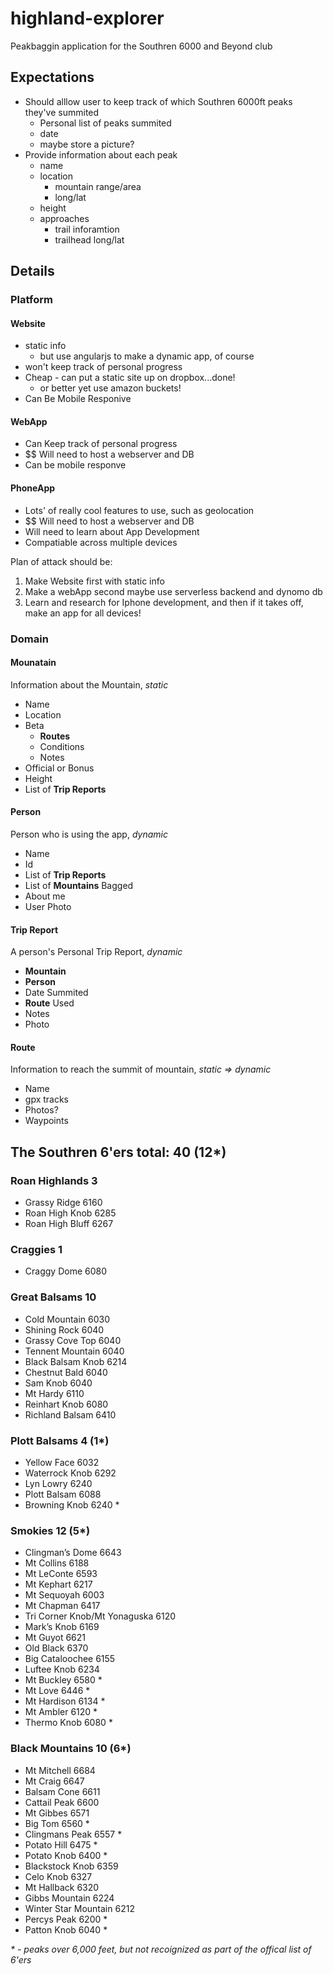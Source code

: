 # highland-explorer
Peakbaggin application for the Southren 6000 and Beyond club

## Expectations

- Should alllow user to keep track of which Southren 6000ft peaks they've summited
    - Personal list of peaks summited
    - date
    - maybe store a picture?
- Provide information about each peak
    - name
    - location
        - mountain range/area
        - long/lat
    - height
    - approaches
        - trail inforamtion
        - trailhead long/lat

## Details

### Platform

#### Website

- static info
    - but use angularjs to make a dynamic app, of course
- won't keep track of personal progress
- Cheap - can put a static site up on dropbox...done!
    - or better yet use amazon buckets!
- Can Be Mobile Responive

#### WebApp

- Can Keep track of personal progress
- $$ Will need to host a webserver and DB
- Can be mobile responve

#### PhoneApp

- Lots' of really cool features to use, such as geolocation
- $$ Will need to host a webserver and DB
- Will need to learn about App Development
- Compatiable across multiple devices

Plan of attack should be:

1. Make Website first with static info
2. Make a webApp second maybe use serverless backend and dynomo db
3. Learn and research for Iphone development, and then if it takes off, make an app for all devices!

### Domain

#### Mounatain

Information about the Mountain, _static_

- Name
- Location
- Beta
    - **Routes**
    - Conditions
    - Notes
- Official or Bonus
- Height
- List of **Trip Reports**

#### Person

Person who is using the app,  _dynamic_

- Name
- Id
- List of **Trip Reports**
- List of **Mountains** Bagged
- About me
- User Photo

#### Trip Report

A person's Personal Trip Report, _dynamic_

- **Mountain**
- **Person**
- Date Summited
- **Route** Used
- Notes
- Photo

#### Route

Information to reach the summit of mountain, _static => dynamic_

- Name
- gpx tracks
- Photos?
- Waypoints

## The Southren 6'ers total: 40 (12*)

### Roan Highlands 3

- Grassy Ridge 6160
- Roan High Knob 6285
- Roan High Bluff 6267

### Craggies 1

- Craggy Dome 6080

### Great Balsams 10

- Cold Mountain 6030
- Shining Rock 6040
- Grassy Cove Top 6040
- Tennent Mountain 6040
- Black Balsam Knob 6214
- Chestnut Bald 6040
- Sam Knob 6040
- Mt Hardy 6110
- Reinhart Knob 6080
- Richland Balsam 6410

### Plott Balsams 4 (1*)

- Yellow Face 6032
- Waterrock Knob 6292
- Lyn Lowry 6240
- Plott Balsam 6088
- Browning Knob 6240 *

### Smokies 12 (5*)

- Clingman’s Dome 6643
- Mt Collins 6188
- Mt LeConte 6593
- Mt Kephart 6217
- Mt Sequoyah 6003
- Mt Chapman 6417
- Tri Corner Knob/Mt Yonaguska 6120
- Mark’s Knob 6169
- Mt Guyot 6621
- Old Black 6370
- Big Cataloochee 6155
- Luftee Knob 6234
- Mt Buckley 6580 *
- Mt Love 6446 *
- Mt Hardison 6134 *
- Mt Ambler 6120 *
- Thermo Knob 6080 *

### Black Mountains 10 (6*)

- Mt Mitchell 6684
- Mt Craig 6647
- Balsam Cone 6611
- Cattail Peak 6600
- Mt Gibbes 6571
- Big Tom 6560 *
- Clingmans Peak 6557 *
- Potato Hill 6475 *
- Potato Knob 6400 *
- Blackstock Knob 6359
- Celo Knob 6327
- Mt Hallback 6320
- Gibbs Mountain 6224
- Winter Star Mountain 6212
- Percys Peak 6200 *
- Patton Knob 6040 *

_* - peaks over 6,000 feet, but not recoignized as part of the offical list of 6'ers_ 
